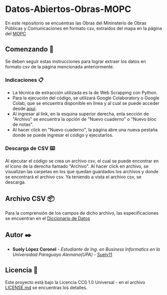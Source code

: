 # Datos-Abiertos-Obras-MOPC
En este repositorio se encuentras las Obras del Mininsterio de Obras Públicas y Comunicaciones en formato csv, extraídos del mapa en la página del [MOPC](https://www.mopc.gov.py/mopcweb/index.php/unidades-y-comisiones/direcciones-y-unidades/banco-mundial/namopora-nanderape/mapa-interactivo-de-obras)

## Comenzando 🚀

Se deben seguir estas instrucciones para lograr extraer los datos en formato csv de la página mencionada anteriormente.


### Indicaciones 📋

* La técnica de extracción utilizada es la de Web Scrapping con Python. 
* Para la ejecución del código, se utilizará Google Colaboratory o Google Colab, que se encuentra disponible en línea y al cual se puede acceder desde [aquí](https://colab.research.google.com/notebooks/welcome.ipynb?hl=e).
* Al ingresar al link, en la esquina superior derecha, enla sección de "Archivo" se encuentra la opción de "Nuevo cuaderno" o "Nuevo bloc de notas".
* Al hacer click en "Nuevo cuaderno", la página abre una nueva pestaña donde se puede ingresar el código y ejecutarlos.

### Descarga de CSV ⌨️

Al ejecutar el código se crea un archivo csv, el cual se puede encontrar en el ícono de la derecha llamado "Archivo".
Al hacer click en archivo, se visualizan las carpetas en los que quedan guardados los archivos y donde se encontrará el archivo csv.
Ya teniendo a vista el archivo csv, se descarga.

## Archivo CSV 📦

Para la comprensión de los campos de dicho archivo, las especificaciones se encuentran en el [Diccionario de Datos](https://github.com/Suely11/Datos-Abiertos-Obras-MOPC/blob/master/Diccionario%20de%20Datos%20MOPC.xlsx)


## Autor ✒️

* **Suely López Coronel** - *Estudiante de Ing. en Business Informatics en la Universidad Paraguayo Alemana(UPA)* - [Suely11](https://github.com/Suely11)


## Licencia 📄

Este proyecto está bajo la Licencia CC0 1.0 Universal - en el archivo [LICENSE.md](https://github.com/Suely11/Datos-Abiertos-Obras-MOPC/blob/master/LICENSE) se encuentras los detalles.
